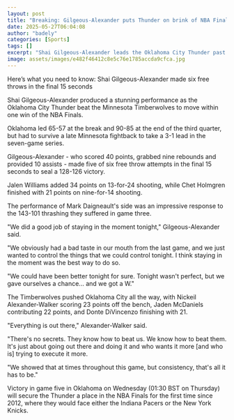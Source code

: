 ```yaml
---
layout: post
title: "Breaking: Gilgeous-Alexander puts Thunder on brink of NBA Finals"
date: 2025-05-27T06:04:08
author: "badely"
categories: [Sports]
tags: []
excerpt: "Shai Gilgeous-Alexander leads the Oklahoma City Thunder past the Minnesota Timberwolves to move them within one win of the NBA Finals."
image: assets/images/e482f46412c8e5c76e1785accda9cfca.jpg
---
```


Here’s what you need to know: Shai Gilgeous-Alexander made six free throws in the final 15 seconds

Shai Gilgeous-Alexander produced a stunning performance as the Oklahoma City Thunder beat the Minnesota Timberwolves to move within one win of the NBA Finals.

Oklahoma led 65-57 at the break and 90-85 at the end of the third quarter, but had to survive a late Minnesota fightback to take a 3-1 lead in the seven-game series.

Gilgeous-Alexander - who scored 40 points, grabbed nine rebounds and provided 10 assists - made five of six free throw attempts in the final 15 seconds to seal a 128-126 victory.

Jalen Williams added 34 points on 13-for-24 shooting, while Chet Holmgren finished with 21 points on nine-for-14 shooting.

The performance of Mark Daigneault's side was an impressive response to the 143-101 thrashing they suffered in game three.

"We did a good job of staying in the moment tonight," Gilgeous-Alexander said.

"We obviously had a bad taste in our mouth from the last game, and we just wanted to control the things that we could control tonight. I think staying in the moment was the best way to do so.

"We could have been better tonight for sure. Tonight wasn't perfect, but we gave ourselves a chance... and we got a W."

The Timberwolves pushed Oklahoma City all the way, with Nickeil Alexander-Walker scoring 23 points off the bench, Jaden McDaniels contributing 22 points, and Donte DiVincenzo finishing with 21.

"Everything is out there," Alexander-Walker said. 

"There's no secrets. They know how to beat us. We know how to beat them. It's just about going out there and doing it and who wants it more [and who is] trying to execute it more. 

"We showed that at times throughout this game, but consistency, that's all it has to be."

Victory in game five in Oklahoma on Wednesday (01:30 BST on Thursday) will secure the Thunder a place in the NBA Finals for the first time since 2012, where they would face either the Indiana Pacers or the New York Knicks.

